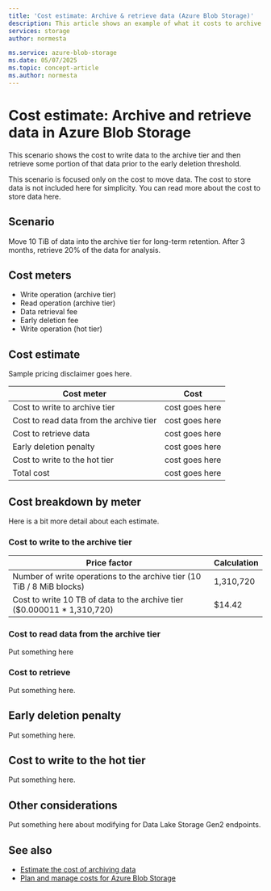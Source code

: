 ```yaml
---
title: 'Cost estimate: Archive & retrieve data (Azure Blob Storage)' 
description: This article shows an example of what it costs to archive and then retrieve data in Azure Blob Storage.
services: storage
author: normesta

ms.service: azure-blob-storage
ms.date: 05/07/2025
ms.topic: concept-article
ms.author: normesta
---
```


# Cost estimate: Archive and retrieve data in Azure Blob Storage 

This scenario shows the cost to write data to the archive tier and then retrieve some portion of that data prior to the early deletion threshold.

This scenario is focused only on the cost to move data. The cost to store data is not included here for simplicity. You can read more about the cost to store data here. 

## Scenario

Move 10 TiB of data into the archive tier for long-term retention. After 3 months, retrieve 20% of the data for analysis.

## Cost meters

- Write operation (archive tier)
- Read operation (archive tier)
- Data retrieval fee
- Early deletion fee
- Write operation (hot tier)

## Cost estimate

Sample pricing disclaimer goes here.

| Cost meter  | Cost |
|----|----|
| Cost to write to archive tier | cost goes here |
| Cost to read data from the archive tier | cost goes here |
| Cost to retrieve data | cost goes here |
| Early deletion penalty | cost goes here |
| Cost to write to the hot tier | cost goes here |
| Total cost | cost goes here |

## Cost breakdown by meter

Here is a bit more detail about each estimate.

### Cost to write to the archive tier

| Price factor                                                    | Calculation      |
|-----------------------------------------------------------------|------------|
| Number of write operations to the archive tier (10 TiB / 8 MiB blocks)  |  1,310,720  |
| Cost to write 10 TB of data to the archive tier ($0.000011 * 1,310,720) | $14.42 |

### Cost to read data from the archive tier

Put something here

### Cost to retrieve

Put something here.

## Early deletion penalty

Put something here.

## Cost to write to the hot tier

Put something here.

## Other considerations

Put something here about modifying for Data Lake Storage Gen2 endpoints.

## See also

- [Estimate the cost of archiving data](archive-cost-estimation.md)
- [Plan and manage costs for Azure Blob Storage](../common/storage-plan-manage-costs.md)
